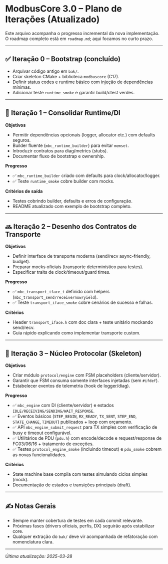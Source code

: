 # ModbusCore 3.0 – Plano de Iterações (Atualizado)

Este arquivo acompanha o progresso incremental da nova implementação.  
O roadmap completo está em `roadmap.md`; aqui focamos no curto prazo.

---

## ✅ Iteração 0 – Bootstrap (concluído)

- Arquivar código antigo em `bak/`.
- Criar skeleton CMake + biblioteca `modbuscore` (C17).
- Definir status codes e runtime básico com injeção de dependências mínimas.
- Adicionar teste `runtime_smoke` e garantir build/ctest verdes.

---

## 🚧 Iteração 1 – Consolidar Runtime/DI

**Objetivos**
- Permitir dependências opcionais (logger, allocator etc.) com defaults seguros.
 - Builder fluente (`mbc_runtime_builder`) para evitar `memset`.
- Introduzir contratos para diag/metrics (stubs).
- Documentar fluxo de bootstrap e ownership.

**Progresso**
- ✅ `mbc_runtime_builder` criado com defaults para clock/allocator/logger.
- ✅ Teste `runtime_smoke` cobre builder com mocks.

**Critérios de saída**
- Testes cobrindo builder, defaults e erros de configuração.
- README atualizado com exemplo de bootstrap completo.

---

## 🔜 Iteração 2 – Desenho dos Contratos de Transporte

**Objetivos**
- Definir interface de transporte moderna (send/recv async-friendly, budget).
- Preparar mocks oficiais (transporte determinístico para testes).
- Especificar traits de clock/timeout/guard times.

**Progresso**
- ✅ `mbc_transport_iface_t` definido com helpers (`mbc_transport_send/receive/now/yield`).
- ✅ Teste `transport_iface_smoke` cobre cenários de sucesso e falhas.

**Critérios**
- Header `transport_iface.h` com doc clara + teste unitário mockando send/recv.
- Guia rápido explicando como implementar transporte custom.

---

## 🔮 Iteração 3 – Núcleo Protocolar (Skeleton)

**Objetivos**
- Criar módulo `protocol/engine` com FSM placeholders (cliente/servidor).
- Garantir que FSM consuma somente interfaces injetadas (sem `#ifdef`).
- Estabelecer eventos de telemetria (hook de logger/diag).

**Progresso**
- ✅ `mbc_engine` com DI (cliente/servidor) e estados `IDLE/RECEIVING/SENDING/WAIT_RESPONSE`.
- ✅ Eventos básicos (`STEP_BEGIN`, `RX_READY`, `TX_SENT`, `STEP_END`, `STATE_CHANGE`, `TIMEOUT`) publicados + loop com orçamento.
- ✅ API `mbc_engine_submit_request` para TX simples com verificação de busy e timeout configurável.
- ✅ Utilitários de PDU (`pdu.h`) com encode/decode e request/response de FC03/06/16 + tratamento de exceções.
- ✅ Testes `protocol_engine_smoke` (incluindo timeout) e `pdu_smoke` cobrem as novas funcionalidades.

**Critérios**
- State machine base compila com testes simulando ciclos simples (mock).
- Documentação de estados e transições principais (draft).

---

## ✍️ Notas Gerais

- Sempre manter cobertura de testes em cada commit relevante.
- Próximas fases (drivers oficiais, perfis, DX) seguirão após estabilizar core.
- Qualquer extração do `bak/` deve vir acompanhada de refatoração com nomenclatura clara.

---

_Última atualização: 2025-03-28_

